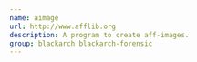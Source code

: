 ```yaml
---
name: aimage
url: http://www.afflib.org
description: A program to create aff-images.
group: blackarch blackarch-forensic
---
```

